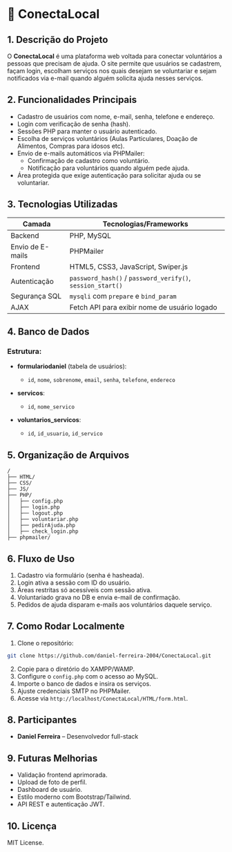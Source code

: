 # 📌 ConectaLocal

## 1. Descrição do Projeto

O **ConectaLocal** é uma plataforma web voltada para conectar voluntários a pessoas que precisam de ajuda. O site permite que usuários se cadastrem, façam login, escolham serviços nos quais desejam se voluntariar e sejam notificados via e-mail quando alguém solicita ajuda nesses serviços.

## 2. Funcionalidades Principais

- Cadastro de usuários com nome, e-mail, senha, telefone e endereço.
- Login com verificação de senha (hash).
- Sessões PHP para manter o usuário autenticado.
- Escolha de serviços voluntários (Aulas Particulares, Doação de Alimentos, Compras para idosos etc).
- Envio de e-mails automáticos via PHPMailer:
  - Confirmação de cadastro como voluntário.
  - Notificação para voluntários quando alguém pede ajuda.
- Área protegida que exige autenticação para solicitar ajuda ou se voluntariar.

## 3. Tecnologias Utilizadas

| Camada              | Tecnologias/Frameworks                                    |
|---------------------|-----------------------------------------------------------|
| Backend             | PHP, MySQL                                                |
| Envio de E-mails    | PHPMailer                                                 |
| Frontend            | HTML5, CSS3, JavaScript, Swiper.js                        |
| Autenticação        | `password_hash()` / `password_verify()`, `session_start()`|
| Segurança SQL       | `mysqli` com `prepare` e `bind_param`                     |
| AJAX                | Fetch API para exibir nome de usuário logado             |

## 4. Banco de Dados

### Estrutura:

- **formulariodaniel** (tabela de usuários):
  - `id`, `nome`, `sobrenome`, `email`, `senha`, `telefone`, `endereco`

- **servicos**:
  - `id`, `nome_servico`

- **voluntarios_servicos**:
  - `id`, `id_usuario`, `id_servico`

## 5. Organização de Arquivos

```
/
├── HTML/
├── CSS/
├── JS/
├── PHP/
│   ├── config.php
│   ├── login.php
│   ├── logout.php
│   ├── voluntariar.php
│   ├── pedirAjuda.php
│   ├── check_login.php
├── phpmailer/
```

## 6. Fluxo de Uso

1. Cadastro via formulário (senha é hasheada).
2. Login ativa a sessão com ID do usuário.
3. Áreas restritas só acessíveis com sessão ativa.
4. Voluntariado grava no DB e envia e-mail de confirmação.
5. Pedidos de ajuda disparam e-mails aos voluntários daquele serviço.

## 7. Como Rodar Localmente

1. Clone o repositório:
```bash
git clone https://github.com/daniel-ferreira-2004/ConectaLocal.git
```
2. Copie para o diretório do XAMPP/WAMP.
3. Configure o `config.php` com o acesso ao MySQL.
4. Importe o banco de dados e insira os serviços.
5. Ajuste credenciais SMTP no PHPMailer.
6. Acesse via `http://localhost/ConectaLocal/HTML/form.html`.

## 8. Participantes

- **Daniel Ferreira** – Desenvolvedor full-stack

## 9. Futuras Melhorias

- Validação frontend aprimorada.
- Upload de foto de perfil.
- Dashboard de usuário.
- Estilo moderno com Bootstrap/Tailwind.
- API REST e autenticação JWT.

## 10. Licença

MIT License.
